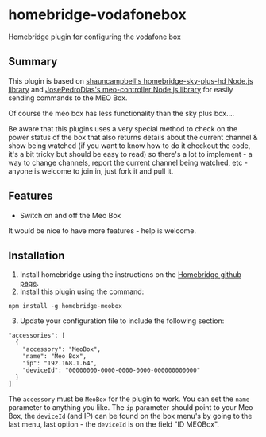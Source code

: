 # homebridge-vodafonebox
Homebridge plugin for configuring the vodafone box

## Summary
This plugin is based on [shauncampbell's homebridge-sky-plus-hd Node.js library](https://github.com/shauncampbell/homebridge-sky-plus-hd) and [JosePedroDias's meo-controller Node.js library](https://github.com/JosePedroDias/meo-controller) for easily sending commands to the MEO Box. 

Of course the meo box has less functionality than the sky plus box....

Be aware that this plugins uses a very special method to check on the power status of the box that also returns details about the current channel & show being watched (if you want to know how to do it checkout the code, it's a bit tricky but should be easy to read) so there's a lot to implement - a way to change channels, report the current channel being watched, etc - anyone is welcome to join in, just fork it and pull it.

## Features

* Switch on and off the Meo Box

It would be nice to have more features - help is welcome.

## Installation

1. Install homebridge using the instructions on the [Homebridge github page](https://github.com/nfarina/homebridge).
2. Install this plugin using the command: 
~~~
npm install -g homebridge-meobox
~~~
3. Update your configuration file to include the following section:
~~~
"accessories": [
  {
    "accessory": "MeoBox",
    "name": "Meo Box",
    "ip": "192.168.1.64",
    "deviceId": "00000000-0000-0000-0000-000000000000"
  }
]
~~~

The `accessory` must be `MeoBox` for the plugin to work.
You can set the `name` parameter to anything you like. The `ip` parameter should point to your Meo Box, the `deviceId` (and IP) can be found on the box menu's by going to the last menu, last option - the `deviceId` is on the field "ID MEOBox".